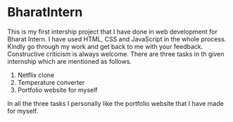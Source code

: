 # BharatIntern
This is my first intership project that I have done in web development for Bharat Intern. I have used HTML, CSS and JavaScript in the whole process. Kindly go through my work and get back to me with your feedback.
Constructive criticism is always welcome.
There are three tasks in th given internship which are mentioned as follows.
1. Netflix clone
2. Temperature converter
3. Portfolio website  for myself

In all the three tasks I personally like the portfolio website that I have made for myself. 
